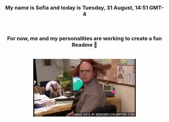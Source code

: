 


<div align="center">
<h3 >My name is Sofia and today is Tuesday, 31 August, 14:51 GMT-4</h3><br>
<h3 >For now, me and my personalities are working to create a fun Readme 👋
</h3><br>
<img src='img/dwight.gif' alt='working...'/>
</div>
